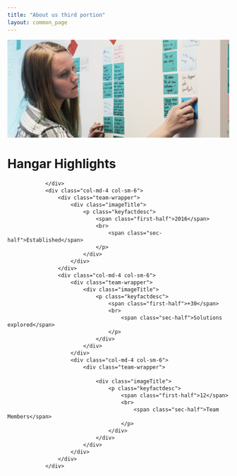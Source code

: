 ```yaml
---
title: "About us third portion"
layout: common_page
---
```

<div id="home">
	<div class="site-slider">
		<img class="bannerimges imageminwidth project-imageminwidth" src="/img/aboutus_hightlights.jpg" alt="slider image 1">
			<div class="redboxabout">
				<div class="col-md-offset-2 col-md-8 col-sm-offset-2 col-sm-8 fullwidth">
					<div class="section-title-keyfact">
						<h1 class="aboutheading">Hangar Highlights</h1>
					</div>

				</div>
				<div class="col-md-4 col-sm-6">
					<div class="team-wrapper">
						<div class="imageTitle">
							<p class="keyfactdesc">
								<span class="first-half">2016</span>
								<br>
									<span class="sec-half">Established</span>
								</p>
							</div>		
						</div>
					</div>
					<div class="col-md-4 col-sm-6">
						<div class="team-wrapper">
							<div class="imageTitle">
								<p class="keyfactdesc">
									<span class="first-half">+30</span>
									<br>
										<span class="sec-half">Solutions explored</span>
									</p>
								</div>	
							</div>
						</div>
						<div class="col-md-4 col-sm-6">
							<div class="team-wrapper">

								<div class="imageTitle">
									<p class="keyfactdesc">
										<span class="first-half">12</span>
										<br>
											<span class="sec-half">Team Members</span>
										</p>
									</div>	
								</div>
							</div>
						</div>
					</div>
				</div>